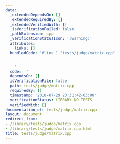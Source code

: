 ```yaml
---
data:
  _extendedDependsOn: []
  _extendedRequiredBy: []
  _extendedVerifiedWith: []
  _isVerificationFailed: false
  _pathExtension: cpp
  _verificationStatusIcon: ':warning:'
  attributes:
    links: []
  bundledCode: '#line 1 "tests/judge/matrix.cpp"


    '
  code: ''
  dependsOn: []
  isVerificationFile: false
  path: tests/judge/matrix.cpp
  requiredBy: []
  timestamp: '2018-07-29 23:31:42-03:00'
  verificationStatus: LIBRARY_NO_TESTS
  verifiedWith: []
documentation_of: tests/judge/matrix.cpp
layout: document
redirect_from:
- /library/tests/judge/matrix.cpp
- /library/tests/judge/matrix.cpp.html
title: tests/judge/matrix.cpp
---
```

